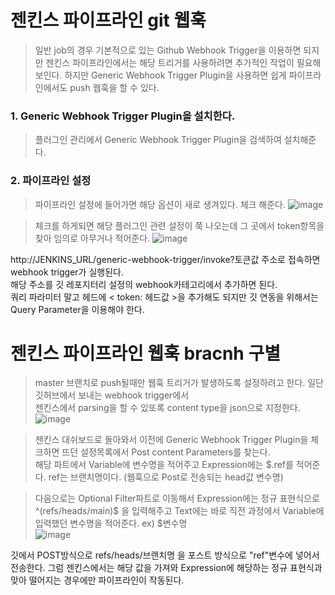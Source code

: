 # 젠킨스 파이프라인 git 웹훅
> 일반 job의 경우 기본적으로 있는 Github Webhook Trigger을 이용하면 되지만 젠킨스 파이프라인에서는 해당 트리거를 사용하려면 추가적인 작업이 필요해 보인다.
하지만 Generic Webhook Trigger Plugin을 사용하면 쉽게 파이프라인에서도 push 웹훅을 할 수 있다.

### 1. Generic Webhook Trigger Plugin을 설치한다.
>플러그인 관리에서 Generic Webhook Trigger Plugin을 검색하여 설치해준다.

### 2. 파이프라인 설정
>파이프라인 설정에 들어가면 해당 옵션이 새로 생겨있다. 체크 해준다.
![image](https://user-images.githubusercontent.com/22045187/108365160-3bb02000-723a-11eb-8ea9-a03a69a67376.png)

>체크를 하게되면 해당 플러그인 관련 설정이 쭉 나오는데 그 곳에서 token항목을 찾아 임의로 아무거나 적어준다.
![image](https://user-images.githubusercontent.com/22045187/108365408-86319c80-723a-11eb-9416-5653c63db0a8.png)

http://JENKINS_URL/generic-webhook-trigger/invoke?토큰값 주소로 접속하면 webhook trigger가 실행된다.  
해당 주소를 깃 레포지터리 설정의 webhook카테고리에서 추가하면 된다.  
쿼리 파라미터 말고 헤드에 < token: 헤드값 >을 추가해도 되지만 깃 연동을 위해서는 Query Parameter을 이용해야 한다.  


# 젠킨스 파이프라인 웹훅 bracnh 구별
> master 브랜치로 push될때만 웹훅 트리거가 발생하도록 설정하려고 한다. 일단 깃허브에서 보내는 webhook trigger에서  
젠킨스에서 parsing을 할 수 있또록 content type을 json으로 지정한다.
![image](https://user-images.githubusercontent.com/22045187/108367077-68fdcd80-723c-11eb-9f01-13f397e6d4a9.png)

>젠킨스 대쉬보드로 돌아와서 이전에 Generic Webhook Trigger Plugin을 체크하면 뜨던 설정목록에서 Post content Parameters를 찾는다.  
해당 파트에서 Variable에 변수명을 적어주고 Expression에는 $.ref를 적어준다. ref는 브랜치명이다. (웹훅으로 Post로 전송되는 head값 변수명)  

>다음으로는 Optional Filter파트로 이동해서 Expression에는 정규 표현식으로 ^(refs/heads/main)$ 을 입력해주고 Text에는 바로 직전 과정에서
Variable에 입력했던 변수명을 적어준다. ex) $변수명  
![image](https://user-images.githubusercontent.com/22045187/108367723-140e8700-723d-11eb-8c30-9dc64d70c088.png)


깃에서 POST방식으로 refs/heads/브랜치명 을 포스트 방식으로 "ref"변수에 넣어서 전송한다. 그럼 젠킨스에서는 해당 값을 가져와  Expression에 해당하는 정규 표현식과 맞아   떨어지는 경우에만 파이프라인이 작동된다.
